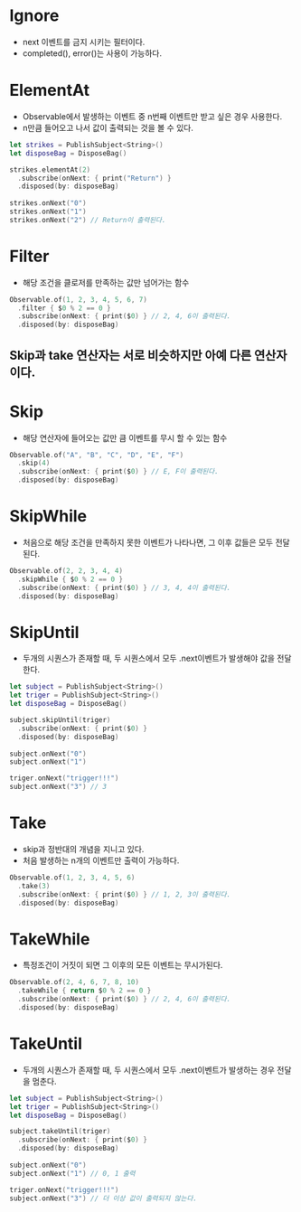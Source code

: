 # Ignore 
- next 이벤트를 금지 시키는 필터이다.
- completed(), error()는 사용이 가능하다. 

# ElementAt 
- Observable에서 발생하는 이벤트 중 n번째 이벤트만 받고 싶은 경우 사용한다. 
- n만큼 들어오고 나서 값이 출력되는 것을 볼 수 있다.

```swift
let strikes = PublishSubject<String>()
let disposeBag = DisposeBag()

strikes.elementAt(2)
  .subscribe(onNext: { print("Return") }
  .disposed(by: disposeBag)
  
strikes.onNext("0")
strikes.onNext("1")
strikes.onNext("2") // Return이 출력된다. 
```
# Filter 
- 해당 조건을 클로저를 만족하는 값만 넘어가는 함수 
```swift
Observable.of(1, 2, 3, 4, 5, 6, 7)
  .filter { $0 % 2 == 0 }
  .subscribe(onNext: { print($0) } // 2, 4, 6이 출력된다. 
  .disposed(by: disposeBag) 
```
## Skip과 take 연산자는 서로 비슷하지만 아예 다른 연산자이다.

# Skip 
- 해당 연산자에 들어오는 값만 큼 이벤트를 무시 할 수 있는 함수   
```swift
Observable.of("A", "B", "C", "D", "E", "F")
  .skip(4)
  .subscribe(onNext: { print($0) } // E, F이 출력된다. 
  .disposed(by: disposeBag)  
```

# SkipWhile
- 처음으로 해당 조건을 만족하지 못한 이벤트가 나타나면, 그 이후 값들은 모두 전달된다.
```swift
Observable.of(2, 2, 3, 4, 4)
  .skipWhile { $0 % 2 == 0 }
  .subscribe(onNext: { print($0) } // 3, 4, 4이 출력된다. 
  .disposed(by: disposeBag)  
```

# SkipUntil 
- 두개의 시퀀스가 존재할 때, 두 시퀀스에서 모두 .next이벤트가 발생해야 값을 전달한다.
```swift
let subject = PublishSubject<String>()
let triger = PublishSubject<String>()
let disposeBag = DisposeBag()

subject.skipUntil(triger)
  .subscribe(onNext: { print($0) }
  .disposed(by: disposeBag)
  
subject.onNext("0")
subject.onNext("1")

triger.onNext("trigger!!!")
subject.onNext("3") // 3
```

# Take 
- skip과 정반대의 개념을 지니고 있다.
- 처음 발생하는 n개의 이벤트만 출력이 가능하다.
```swift
Observable.of(1, 2, 3, 4, 5, 6)
  .take(3)
  .subscribe(onNext: { print($0) } // 1, 2, 3이 출력된다. 
  .disposed(by: disposeBag)  
```

# TakeWhile 
- 특정조건이 거짓이 되면 그 이후의 모든 이벤트는 무시가된다. 
```swift
Observable.of(2, 4, 6, 7, 8, 10)
  .takeWhile { return $0 % 2 == 0 }
  .subscribe(onNext: { print($0) } // 2, 4, 6이 출력된다. 
  .disposed(by: disposeBag)  
```

# TakeUntil 
- 두개의 시퀀스가 존재할 때, 두 시퀀스에서 모두 .next이벤트가 발생하는 경우 전달을 멈춘다.
```swift
let subject = PublishSubject<String>()
let triger = PublishSubject<String>()
let disposeBag = DisposeBag()

subject.takeUntil(triger)
  .subscribe(onNext: { print($0) }
  .disposed(by: disposeBag)
  
subject.onNext("0")
subject.onNext("1") // 0, 1 출력 

triger.onNext("trigger!!!")
subject.onNext("3") // 더 이상 값이 출력되지 않는다. 
```
